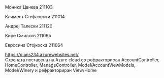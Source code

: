 Моника Цанева 211103

Климент Стефаноски 211014

Андреј Талески 211120

Кире Смилков 211065

Евросина Стојкоска 211064

https://dians234.azurewebsites.net/ <br>
Страната поставена на Azure cloud со рефракториран AccountController, HomeController, ManageController, Model/AccountViewModels, Model/Winery и рефракториран View/Home

